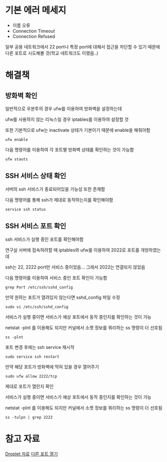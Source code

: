 # 기본 에러 메세지

- 이름 오류
- Connection Timeout
- Connection Refused

일부 공용 네트워크에서 22 port나 특정 port에 대해서 접근을 차단할 수 있기 때문에 다른 포트로 시도해볼 것(학교 네트워크도 이랬음..)

# 해결책

## 방화벽 확인

일반적으로 우분투의 경우 ufw를 이용하여 방화벽을 설정하는데

ufw를 사용하지 않는 리눅스일 경우 iptables를 이용하여 설정할 것

또한 기본적으로 ufw는 inactivate 상태가 기본이기 때문에 enable을 해줘야함

```
ufw enable
```

다음 명령어를 이용하여 각 포트별 방화벽 상태를 확인하는 것이 가능함

```
ufw stauts
```

## SSH 서비스 상태 확인

서버의 ssh 서비스가 종료되어있을 가능성 또한 존재함

다음 명령어를 통해 ssh가 제대로 동작하는지를 확인해야함

```
service ssh status
```

## SSH 서비스 포트 확인

ssh 서비스가 실행 중인 포트를 확인해야함

연구실 서버에 접속하려할 때 iptables와 ufw를 이용하여 2022로 포트를 개방하였는데 

ssh는 22, 2222 port만 서비스 중이었음... 그래서 2022는 연결되지 않았음

다음 명령어를 이용하여 서비스 중인 포트 확인이 가능함

```
grep Port /etc/ssh/sshd_config
```

만약 원하는 포트가 열려있지 않는다면 sshd_config 파일 수정

```
sudo vi /etc/ssh/sshd_config
```

서비스가 실행 중이면 서비스가 예상 포트에서 동작 중인지를 확인하는 것이 가능

netstat -plnt 를 이용해도 되지만 커널에서 소켓 정보를 쿼리하는 ss 명령이 더 선호됨

```
ss -plnt
```

포트 변경 후에는 ssh service 재시작

```
sudo service ssh restart
```

만약 해당 포트가 방화벽에 막혀 있을 경우 열어주기
```
sudo ufw allow 2222/tcp
```

제대로 포트가 열린지 확인

서비스가 실행 중이면 서비스가 예상 포트에서 동작 중인지를 확인하는 것이 가능

netstat -plnt 를 이용해도 되지만 커널에서 소켓 정보를 쿼리하는 ss 명령이 더 선호됨

```
ss -tulpn | grep 2222
```

# 참고 자료


[Droplet 자료](https://docs.digitalocean.com/products/droplets/resources/troubleshooting-ssh/connectivity/)
[다른 포트 열기](https://www.cyberciti.biz/faq/howto-change-ssh-port-on-linux-or-unix-server/)
